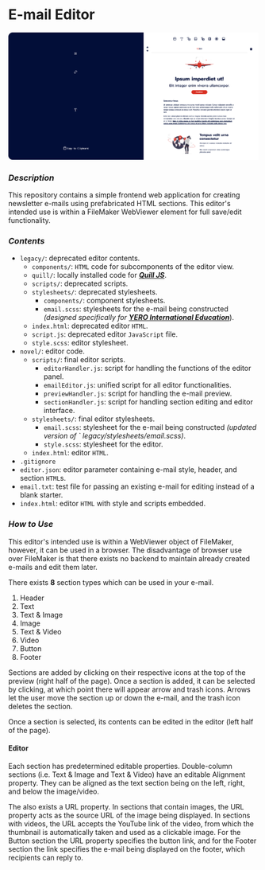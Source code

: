 # E-mail Editor

![E-mail Editor](visual.png)

### *Description*

This repository contains a simple frontend web application for creating newsletter e-mails using prefabricated HTML
sections. This editor's intended use is within a FileMaker WebViewer element for full save/edit functionality.

### *Contents*

* `legacy/`: deprecated editor contents.
    * `components/`: `HTML` code for subcomponents of the editor view.
    * `quill/`: locally installed code for _**[Quill JS](https://quilljs.com)**_.
    * `scripts/`: deprecated scripts.
    * `stylesheets/`: deprecated stylesheets.
        * `components/`: component stylesheets.
        * `email.scss`: stylesheets for the e-mail being constructed _(designed specifically
          for **[YERO International Education](https://www.ye-ro.com)**_).
    * `index.html`: deprecated editor `HTML`.
    * `script.js`: deprecated editor `JavaScript` file.
    * `style.scss`: editor stylesheet.
* `novel/`: editor code.
    * `scripts/`: final editor scripts.
        * `editorHandler.js`: script for handling the functions of the editor panel.
        * `emailEditor.js`: unified script for all editor functionalities.
        * `previewHandler.js`: script for handling the e-mail preview.
        * `sectionHandler.js`: script for handling section editing and editor interface.
    * `stylesheets/`: final editor stylesheets.
        * `email.scss`: stylesheet for the e-mail being constructed _(updated version of `
          legacy/stylesheets/email.scss)_.
        * `style.scss`: stylesheet for the editor.
    * `index.html`: editor `HTML`.
* `.gitignore`
* `editor.json`: editor parameter containing e-mail style, header, and section `HTML`s.
* `email.txt`: test file for passing an existing e-mail for editing instead of a blank starter.
* `index.html`: editor `HTML` with style and scripts embedded.

### *How to Use*

This editor's intended use is within a WebViewer object of FileMaker, however, it can be used in a browser. The
disadvantage of browser use over FileMaker is that there exists no backend to maintain already created e-mails and edit
them later.

There exists **8** section types which can be used in your e-mail.

1. Header
2. Text
3. Text & Image
4. Image
5. Text & Video
6. Video
7. Button
8. Footer

Sections are added by clicking on their respective icons at the top of the preview (right half of the page). Once a
section is added, it can be selected by clicking, at which point there will appear arrow and trash icons. Arrows let the
user move the section up or down the e-mail, and the trash icon deletes the section.

Once a section is selected, its contents can be edited in the editor (left half of the page).

#### Editor

Each section has predetermined editable properties. Double-column sections (i.e. Text & Image and Text & Video) have an
editable Alignment property. They can be aligned as the text section being on the left, right, and below the
image/video.

The also exists a URL property. In sections that contain images, the URL property acts as the source URL of the image
being displayed. In sections with videos, the URL accepts the YouTube link of the video, from which the thumbnail is
automatically taken and used as a clickable image. For the Button section the URL property specifies the button link,
and for the Footer section the link specifies the e-mail being displayed on the footer, which recipients can reply to.